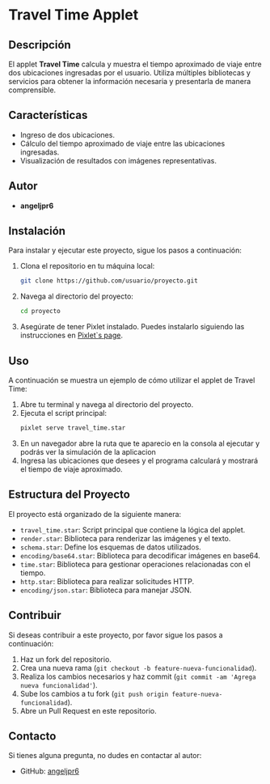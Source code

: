 # Travel Time Applet

## Descripción
El applet **Travel Time** calcula y muestra el tiempo aproximado de viaje entre dos ubicaciones ingresadas por el usuario. Utiliza múltiples bibliotecas y servicios para obtener la información necesaria y presentarla de manera comprensible.

## Características
- Ingreso de dos ubicaciones.
- Cálculo del tiempo aproximado de viaje entre las ubicaciones ingresadas.
- Visualización de resultados con imágenes representativas.

## Autor
- **angeljpr6**

## Instalación
Para instalar y ejecutar este proyecto, sigue los pasos a continuación:

1. Clona el repositorio en tu máquina local:
    ```sh
    git clone https://github.com/usuario/proyecto.git
    ```

2. Navega al directorio del proyecto:
    ```sh
    cd proyecto
    ```

3. Asegúrate de tener Pixlet instalado. Puedes instalarlo siguiendo las instrucciones en [Pixlet`s page](https://tidbyt.dev/docs/build/installing-pixlet).

## Uso
A continuación se muestra un ejemplo de cómo utilizar el applet de Travel Time:

1. Abre tu terminal y navega al directorio del proyecto.
2. Ejecuta el script principal:
    ```sh
    pixlet serve travel_time.star
    ```
4. En un navegador abre la ruta que te aparecio en la consola al ejecutar y podrás ver la simulación de la aplicacion
3. Ingresa las ubicaciones que desees y el programa calculará y mostrará el tiempo de viaje aproximado.

## Estructura del Proyecto
El proyecto está organizado de la siguiente manera:
- `travel_time.star`: Script principal que contiene la lógica del applet.
- `render.star`: Biblioteca para renderizar las imágenes y el texto.
- `schema.star`: Define los esquemas de datos utilizados.
- `encoding/base64.star`: Biblioteca para decodificar imágenes en base64.
- `time.star`: Biblioteca para gestionar operaciones relacionadas con el tiempo.
- `http.star`: Biblioteca para realizar solicitudes HTTP.
- `encoding/json.star`: Biblioteca para manejar JSON.

## Contribuir
Si deseas contribuir a este proyecto, por favor sigue los pasos a continuación:

1. Haz un fork del repositorio.
2. Crea una nueva rama (`git checkout -b feature-nueva-funcionalidad`).
3. Realiza los cambios necesarios y haz commit (`git commit -am 'Agrega nueva funcionalidad'`).
4. Sube los cambios a tu fork (`git push origin feature-nueva-funcionalidad`).
5. Abre un Pull Request en este repositorio.

## Contacto
Si tienes alguna pregunta, no dudes en contactar al autor:
- GitHub: [angeljpr6](https://github.com/angeljpr6)
